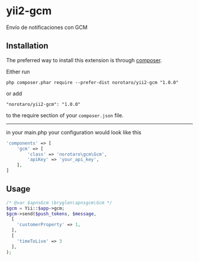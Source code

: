 # yii2-gcm
Envío de notificaciones con GCM

Installation
------------

The preferred way to install this extension is through [composer](http://getcomposer.org/download/).

Either run
```
php composer.phar require --prefer-dist norotaro/yii2-gcm "1.0.0"
```

or add

```
"norotaro/yii2-gcm": "1.0.0"
```

to the require section of your `composer.json` file.

----------

in your main.php your configuration would look like this

```php
'components' => [
	'gcm' => [
		'class' => 'norotaro\gcm\Gcm',
		'apiKey' => 'your_api_key',
	],
]
```

Usage
-----

```php
/* @var $apnsGcm \bryglen\apnsgcm\Gcm */
$gcm = Yii::$app->gcm;
$gcm->send($push_tokens, $message,
  [
    'customerProperty' => 1,
  ],
  [
    'timeToLive' => 3
  ],
);
